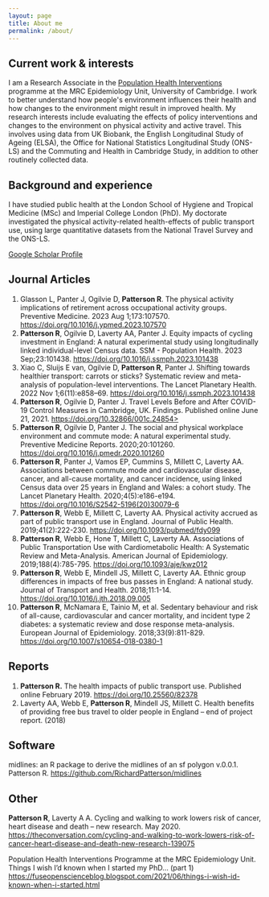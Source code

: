```yaml
---
layout: page
title: About me
permalink: /about/
---
```


## Current work & interests

I am a Research Associate in the [Population Health Interventions](https://www.mrc-epid.cam.ac.uk/research/research-areas/population-health-interventions/) programme at the MRC Epidemiology Unit, University of Cambridge.
I work to better understand how people's environment influences their health and how changes to the environment might result in improved health.
My research interests include evaluating the effects of policy interventions and changes to the environment on physical activity and active travel. 
This involves using data from UK Biobank, the English Longitudinal Study of Ageing (ELSA), the Office for National Statistics Longitudinal Study (ONS-LS) and the Commuting and Health in Cambridge Study, in addition to other routinely collected data.

## Background and experience

I have studied public health at the London School of Hygiene and Tropical Medicine (MSc) and Imperial College London (PhD). My doctorate investigated the physical activity-related health-effects of public transport use, using large quantitative datasets from the National Travel Survey and the ONS-LS.

[Google Scholar Profile](https://scholar.google.co.uk/citations?view_op=list%20works&hl=en&user=9nQzUsYAAAAJ&gmla=AJsN-F5ReEDD8Zs6xC8XWP5Mx6SpzTvTiPO%20J6epsr%20s%20vdcvHGanZwsQTb3vSLuaOueoHYe4XYshvVJ-jaC1sfVfICN5tkICViDOSb3guVBhVFpsKxdgaK6rH9rP3JgVEpCjtr68pE0)

## Journal Articles

1. Glasson L, Panter J, Ogilvie D, **Patterson R**. The physical activity implications of retirement across occupational activity groups. Preventive Medicine. 2023 Aug 1;173:107570. <https://doi.org/10.1016/j.ypmed.2023.107570>
2. **Patterson R**, Ogilvie D, Laverty AA, Panter J. Equity impacts of cycling investment in England: A natural experimental study using longitudinally linked individual-level Census data. SSM - Population Health. 2023 Sep;23:101438. <https://doi.org/10.1016/j.ssmph.2023.101438>
3. Xiao C, Sluijs E van, Ogilvie D, **Patterson R**, Panter J. Shifting towards healthier transport: carrots or sticks? Systematic review and meta-analysis of population-level interventions. The Lancet Planetary Health. 2022 Nov 1;6(11):e858–69. <https://doi.org/10.1016/j.ssmph.2023.101438>
1. **Patterson R**, Ogilvie D, Panter J. Travel Levels Before and After COVID-19 Control Measures in Cambridge, UK. Findings. Published online June 21, 2021. https://doi.org/10.32866/001c.24854>
2. **Patterson R**, Ogilvie D, Panter J. The social and physical workplace environment and commute mode: A natural experimental study. Preventive Medicine Reports. 2020;20:101260. <https://doi.org/10.1016/j.pmedr.2020.101260>
3. **Patterson R**, Panter J, Vamos EP, Cummins S, Millett C, Laverty AA. Associations between commute mode and cardiovascular disease, cancer, and all-cause mortality, and cancer incidence, using linked Census data over 25 years in England and Wales: a cohort study. The Lancet Planetary Health. 2020;4(5):e186-e194. <https://doi.org/10.1016/S2542-5196(20)30079-6>
4. **Patterson R**, Webb E, Millett C, Laverty AA. Physical activity accrued as part of public transport use in England. Journal of Public Health. 2019;41(2):222-230. <https://doi.org/10.1093/pubmed/fdy099>
5. **Patterson R**, Webb E, Hone T, Millett C, Laverty AA. Associations of Public Transportation Use with Cardiometabolic Health: A Systematic Review and Meta-Analysis. American Journal of Epidemiology. 2019;188(4):785-795. <https://doi.org/10.1093/aje/kwz012>
6. **Patterson R**, Webb E, Mindell JS, Millett C, Laverty AA. Ethnic group differences in impacts of free bus passes in England: A national study. Journal of Transport and Health. 2018;11:1-14. <https://doi.org/10.1016/j.jth.2018.09.005>
7. **Patterson R**, McNamara E, Tainio M, et al. Sedentary behaviour and risk of all-cause, cardiovascular and cancer mortality, and incident type 2 diabetes: a systematic review and dose response meta-analysis. European Journal of Epidemiology. 2018;33(9):811-829. <https://doi.org/10.1007/s10654-018-0380-1>

## Reports

1. **Patterson R.** The health impacts of public transport use. Published online February 2019. <https://doi.org/10.25560/82378>
2. Laverty AA, Webb E, **Patterson R**, Mindell JS, Millett C. Health benefits of providing free bus travel to older people in England – end of project report. (2018)

## Software

midlines: an R package to derive the midlines of an sf polygon v.0.0.1. Patterson R. <https://github.com/RichardPatterson/midlines>

## Other

**Patterson R**, Laverty A A. Cycling and walking to work lowers risk of cancer, heart disease and death – new research. May 2020. <https://theconversation.com/cycling-and-walking-to-work-lowers-risk-of-cancer-heart-disease-and-death-new-research-139075> 

Population Health Interventions Programme at the MRC Epidemiology Unit. Things I wish I’d known when I started my PhD… (part 1) <https://fuseopenscienceblog.blogspot.com/2021/06/things-i-wish-id-known-when-i-started.html>
